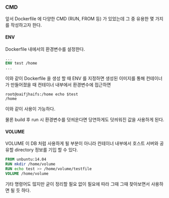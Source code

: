 ### CMD

앞서 Dockerfile 에 다양한 CMD (RUN, FROM 등) 가 있었는데 그 중 유용한 몇 가지를 작성하고자 한다.

#### ENV

Dockerfile 내에서의 환경변수를 설정한다.

```dockerfile
...
ENV test /home
...
```

이와 같이 Dockerfile 을 생성 할 때 ENV 를 지정하면 생성된 이미지를 통해 컨테이너가 만들어졌을 때 컨테이너 내부에서 환경변수에 접근하면

```
root@oaifjhaifs:/home echo $test
/home
```

이와 같이 사용이 가능하다.

물론 build 후 run 시 환경변수를 덧씌운다면 당연하게도 덧씌워진 값을 사용하게 된다.

#### VOLUME

VOLUME 이 DB 처럼 사용하게 될 부분이 아니라 컨테이너 내부에서 호스트 서버와 공유할 directory 정보를 기입 할 수 있다.

```dockerfile
FROM unbuntu:14.04
RUN mkdir /home/volume
RUN echo test >> /home/volume/testfile
VOLUME /home/volume
```

기타 명령어도 많지만 굳이 정리할 필요 없이 필요에 따라 그때 그때 찾아보면서 사용하면 될 듯 하다.